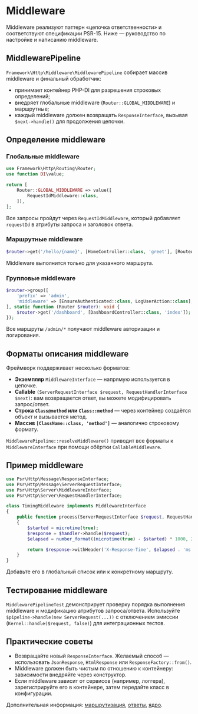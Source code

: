 # Middleware

Middleware реализуют паттерн «цепочка ответственности» и соответствуют спецификации PSR-15. Ниже — руководство по настройке и написанию middleware.

## MiddlewarePipeline

`Framework\Http\Middleware\MiddlewarePipeline` собирает массив middleware и финальный обработчик:

- принимает контейнер PHP-DI для разрешения строковых определений;
- внедряет глобальные middleware (`Router::GLOBAL_MIDDLEWARE`) и маршрутные;
- каждый middleware должен возвращать `ResponseInterface`, вызывая `$next->handle()` для продолжения цепочки.

## Определение middleware

### Глобальные middleware

```php
use Framework\Http\Routing\Router;
use function DI\value;

return [
    Router::GLOBAL_MIDDLEWARE => value([
        RequestIdMiddleware::class,
    ]),
];
```

Все запросы пройдут через `RequestIdMiddleware`, который добавляет `requestId` в атрибуты запроса и заголовок ответа.

### Маршрутные middleware

```php
$router->get('/hello/{name}', [HomeController::class, 'greet'], [RouteAttributeMiddleware::class]);
```

Middleware выполнится только для указанного маршрута.

### Групповые middleware

```php
$router->group([
    'prefix' => 'admin',
    'middleware' => [EnsureAuthenticated::class, LogUserAction::class],
], static function (Router $router): void {
    $router->get('/dashboard', [DashboardController::class, 'index']);
});
```

Все маршруты `/admin/*` получают middleware авторизации и логирования.

## Форматы описания middleware

Фреймворк поддерживает несколько форматов:

- **Экземпляр** `MiddlewareInterface` — напрямую используется в цепочке.
- **Callable** `(ServerRequestInterface $request, RequestHandlerInterface $next)`: вам возвращается ответ, вы можете модифицировать запрос/ответ.
- **Строка `Class@method` или `Class::method`** — через контейнер создаётся объект и вызывается метод.
- **Массив `[ClassName::class, 'method']`** — аналогично строковому формату.

`MiddlewarePipeline::resolveMiddleware()` приводит все форматы к `MiddlewareInterface` при помощи обёртки `CallableMiddleware`.

## Пример middleware

```php
use Psr\Http\Message\ResponseInterface;
use Psr\Http\Message\ServerRequestInterface;
use Psr\Http\Server\MiddlewareInterface;
use Psr\Http\Server\RequestHandlerInterface;

class TimingMiddleware implements MiddlewareInterface
{
    public function process(ServerRequestInterface $request, RequestHandlerInterface $handler): ResponseInterface
    {
        $started = microtime(true);
        $response = $handler->handle($request);
        $elapsed = number_format((microtime(true) - $started) * 1000, 2);

        return $response->withHeader('X-Response-Time', $elapsed . 'ms');
    }
}
```

Добавьте его в глобальный список или к конкретному маршруту.

## Тестирование middleware

`MiddlewarePipelineTest` демонстрирует проверку порядка выполнения middleware и модификацию атрибутов запроса/ответа. Используйте `$pipeline->handle(new ServerRequest(...))` с отключением эмиссии (`Kernel::handle($request, false)`) для интеграционных тестов.

## Практические советы

- Возвращайте новый `ResponseInterface`. Желаемый способ — использовать `JsonResponse`, `HtmlResponse` или `ResponseFactory::from()`.
- Middleware должен быть чистым по отношению к контейнеру: зависимости внедряйте через конструктор.
- Если middleware зависит от сервисов (например, логгера), зарегистрируйте его в контейнере, затем передайте класс в конфигурации.

Дополнительная информация: [маршрутизация](routing.md), [ответы](responses.md), [ядро](kernel.md).
